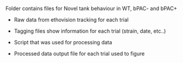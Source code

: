Folder contains files for Novel tank behaviour in WT, bPAC- and bPAC+

- Raw data from ethovision tracking for each trial

- Tagging files show information for each trial (strain, date, etc..)

- Script that was used for processing data

- Processed data output file for each trial used to figure
